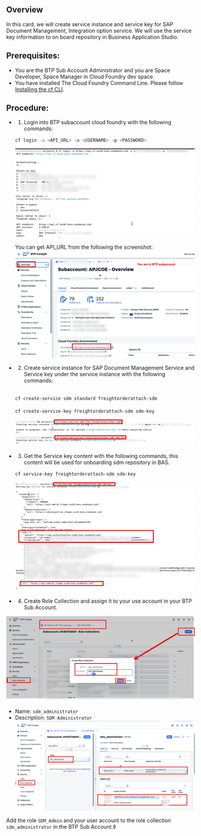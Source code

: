 ## Overview

In this card, we will create service instance and service key for SAP Document Management, Integration option service. We will use the service key information to on board repository in Business Application Studio.

## Prerequisites:

- You are the BTP Sub Account Administrator and you are Space Developer, Space Manager in Cloud Foundry dev space.
- You have installed The Cloud Foundry Command Line. Please follow [Installing the cf CLI](https://docs.cloudfoundry.org/cf-cli/install-go-cli.html).

## Procedure:

- 1. Login into BTP subaccount cloud foundry with the following commands:

  ```bash
  cf login -a <API_URL> -u <USERNAME> -p <PASSWORD>
  ```

  ![alt text](image-6.png)

  You can get API_URL from the following the screenshot:
  ![alt text](image-5.png)

- 2. Create service instance for SAP Document Management Service and Service key under the service instance with the following commands:

  ```bash

  cf create-service sdm standard freightorderattach-sdm

  cf create-service-key freightorderattach-sdm sdm-key

  ```

  ![alt text](image-7.png)

- 3. Get the Service key content with the following commands, this content will be used for onboarding sdm repository in BAS.

  ```bash
  cf service-key freightorderattach-sdm sdm-key
  ```

  ![alt text](image-8.png)

- 4.  Create Role Collection and assign it to your use account in your BTP Sub Account.

![alt text](image-9.png)

- Name: `sdm_administrator`
- Description: `SDM Administrator`
  ![alt text](image-10.png)

Add the role `SDM_Admin` and your user account to the role collection `sdm_administrator` in the BTP Sub Account.◊

<!--

```bash
btp  create services/instance --subaccount <subaccount ID>  --offering-name sdm --plan-name standard  --name freightorderattach-sdm

btp create services/binding --subaccount <ID> --binding sdm-key --instance-name freightorderattach-sdm

```

![alt text](image-4.png)

If you want to delete the service binding, please use the following method to delete service binding.

First you need to delete the service binding.

```bash
// get instance binding id
btp list services/binding --subaccount <subaccoun id> | grep sdm
```

![alt text](image-1.png)

```bash
// delete instance binding id
btp delete services/binding --id <instance bind id> --subaccount <subaccoun id> | grep sdm
```

![alt text](image.png)

Second you can delete the service instance.

```bash
// get service instance id
btp list services/instance --subaccount <subaccoun id> | grep sdm

```

![alt text](image-2.png)

```bash
// delete service instance id
btp delete services/instance --id <service instance id> --subaccount <subaccoun id> | grep sdm

```

![alt text](image-3.png)

btp list services/binding | grep sdm

btp list accounts/entitlement --subaccount f067bb2b-1b91-4942-98c6-0a071515947e| grep sdm

btp create services/binding --subaccount f067bb2b-1b91-4942-98c6-0a071515947e --binding sdm-key --instance-name freightorderattach-sdm

btp delete services/binding --name freightorderatta-sdm --subaccount f067bb2b-1b91-4942-98c6-0a071515947e

btp create services/binding --subaccount f067bb2b-1b91-4942-98c6-0a071515947e --binding sdm-key --service-instance 59e9fd43-d82c-4b1d-ba3f-84b704ad4de3

btp create services/binding --subaccount f067bb2b-1b91-4942-98c6-0a071515947e --binding sdm-key --instance-name freightorderattach-sdm

btp delete services/instance 59e9fd43-d82c-4b1d-ba3f-84b704ad4de3 --subaccount f067bb2b-1b91-4942-98c6-0a071515947e --confirm false

btp create services/instance --subaccount f067bb2b-1b91-4942-98c6-0a071515947e --offering-name sdm --plan-name standard --name freightorderattach-sdm

btp create services/binding --subaccount f067bb2b-1b91-4942-98c6-0a071515947e --binding sdm-key --instance-name freightorderattach-sdm

btp delete services/binding --subaccount f067bb2b-1b91-4942-98c6-0a071515947e --binding sdm-key --instance-name freightorderattach-sdm
-->
